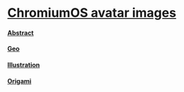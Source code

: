 # [ChromiumOS avatar images](https://github.com/chromium/chromium/tree/7797b8c8b6a322bb820452b554279e8c24a6982b/ui/chromeos/resources/default_200_percent/default_user_images/)

#### [Abstract](./abstract)
#### [Geo](./geo)
#### [Illustration](./illustration)
#### [Origami](./origami)

